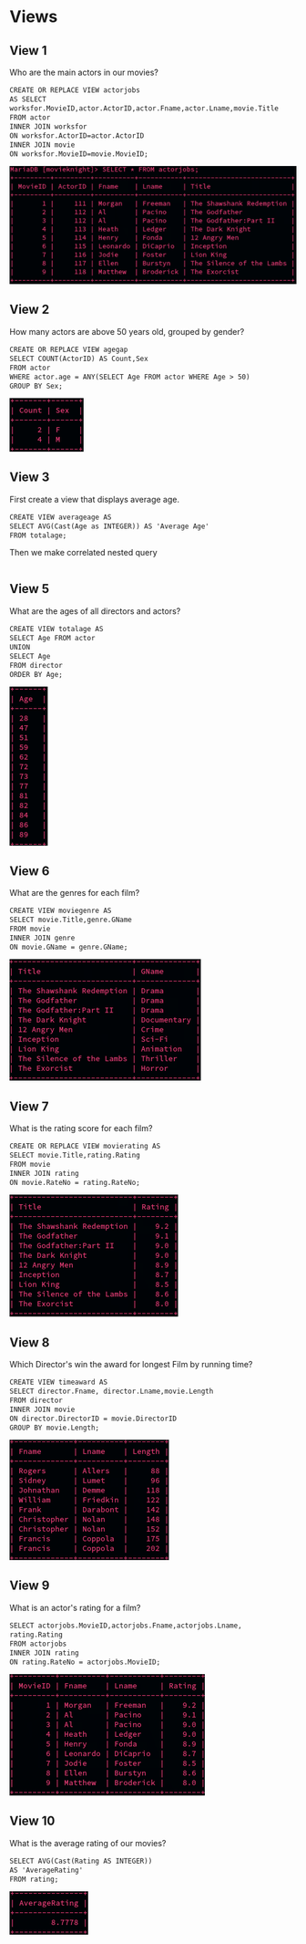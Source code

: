 # Views
## View 1
Who are the main actors in our movies?
```
CREATE OR REPLACE VIEW actorjobs 
AS SELECT worksfor.MovieID,actor.ActorID,actor.Fname,actor.Lname,movie.Title 
FROM actor 
INNER JOIN worksfor 
ON worksfor.ActorID=actor.ActorID 
INNER JOIN movie 
ON worksfor.MovieID=movie.MovieID;
```
![](https://github.com/Abbas-Rizvi/Movie-Knight/blob/master/2.%20Project%20Design/Views/images/View1.png)

## View 2
How many actors are above 50 years old, grouped by gender?
```
CREATE OR REPLACE VIEW agegap
SELECT COUNT(ActorID) AS Count,Sex 
FROM actor 
WHERE actor.age = ANY(SELECT Age FROM actor WHERE Age > 50) 
GROUP BY Sex;
```
![](https://github.com/Abbas-Rizvi/Movie-Knight/blob/master/2.%20Project%20Design/Views/images/View2.png)

## View 3
First create a view that displays average age.
```
CREATE VIEW averageage AS 
SELECT AVG(Cast(Age as INTEGER)) AS 'Average Age' 
FROM totalage;
```

Then we make correlated nested query
```

```

## View 5
What are the ages of all directors and actors?
```
CREATE VIEW totalage AS 
SELECT Age FROM actor 
UNION 
SELECT Age 
FROM director 
ORDER BY Age;
```
![](https://github.com/Abbas-Rizvi/Movie-Knight/blob/master/2.%20Project%20Design/Views/images/View5.png)

## View 6
What are the genres for each film?
```
CREATE VIEW moviegenre AS 
SELECT movie.Title,genre.GName 
FROM movie 
INNER JOIN genre 
ON movie.GName = genre.GName;
```
![](https://github.com/Abbas-Rizvi/Movie-Knight/blob/master/2.%20Project%20Design/Views/images/View6.png)

## View 7
What is the rating score for each film?
```
CREATE OR REPLACE VIEW movierating AS 
SELECT movie.Title,rating.Rating 
FROM movie 
INNER JOIN rating 
ON movie.RateNo = rating.RateNo;
```
![](https://github.com/Abbas-Rizvi/Movie-Knight/blob/master/2.%20Project%20Design/Views/images/View7.png)

## View 8
Which Director's win the award for longest Film by running time?
```
CREATE VIEW timeaward AS
SELECT director.Fname, director.Lname,movie.Length 
FROM director 
INNER JOIN movie 
ON director.DirectorID = movie.DirectorID 
GROUP BY movie.Length;
```
![](https://github.com/Abbas-Rizvi/Movie-Knight/blob/master/2.%20Project%20Design/Views/images/View8.png)

## View 9
What is an actor's rating for a film?
```
SELECT actorjobs.MovieID,actorjobs.Fname,actorjobs.Lname, rating.Rating 
FROM actorjobs 
INNER JOIN rating 
ON rating.RateNo = actorjobs.MovieID;
```
![](https://github.com/Abbas-Rizvi/Movie-Knight/blob/master/2.%20Project%20Design/Views/images/View9.png)

## View 10
What is the average rating of our movies?
```
SELECT AVG(Cast(Rating AS INTEGER)) 
AS 'AverageRating' 
FROM rating;
```
![](https://github.com/Abbas-Rizvi/Movie-Knight/blob/master/2.%20Project%20Design/Views/images/View10.png)
